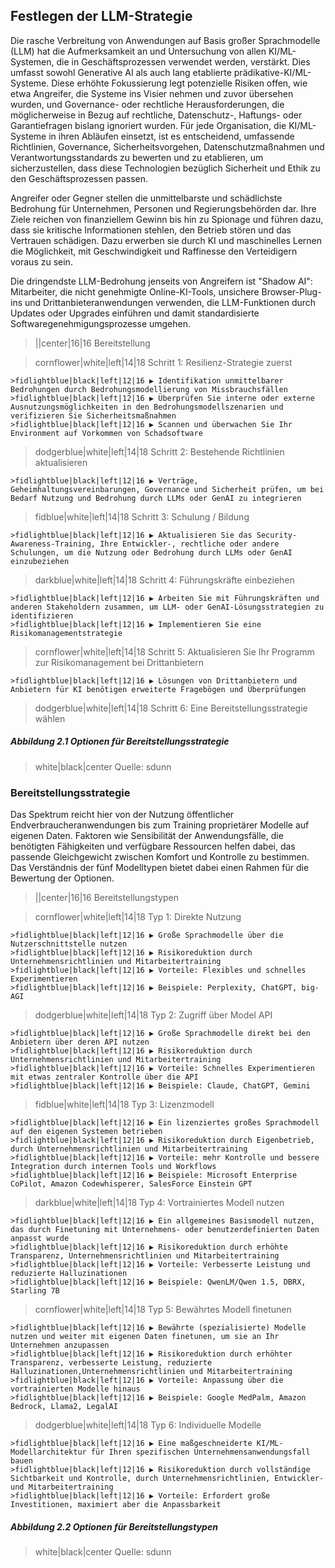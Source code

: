 ## Festlegen der LLM-Strategie

Die rasche Verbreitung von Anwendungen auf Basis großer Sprachmodelle (LLM) hat die Aufmerksamkeit an und Untersuchung von allen KI/ML-Systemen, die in Geschäftsprozessen verwendet werden, verstärkt. Dies umfasst sowohl Generative AI als auch lang etablierte prädikative-KI/ML-Systeme. Diese erhöhte Fokussierung legt potenzielle Risiken offen, wie etwa Angreifer, die Systeme ins Visier nehmen und zuvor übersehen wurden, und Governance- oder rechtliche Herausforderungen, die möglicherweise in Bezug auf rechtliche, Datenschutz-, Haftungs- oder Garantiefragen bislang ignoriert wurden. Für jede Organisation, die KI/ML-Systeme in ihren Abläufen einsetzt, ist es entscheidend, umfassende Richtlinien, Governance, Sicherheitsvorgehen, Datenschutzmaßnahmen und Verantwortungsstandards zu bewerten und zu etablieren, um sicherzustellen, dass diese Technologien bezüglich Sicherheit und Ethik zu den Geschäftsprozessen passen.

Angreifer oder Gegner stellen die unmittelbarste und schädlichste Bedrohung für Unternehmen, Personen und Regierungsbehörden dar. Ihre Ziele reichen von finanziellem Gewinn bis hin zu Spionage und führen dazu, dass sie kritische Informationen stehlen, den Betrieb stören und das Vertrauen schädigen. Dazu erwerben sie durch KI und maschinelles Lernen die Möglichkeit, mit Geschwindigkeit und Raffinesse den Verteidigern voraus zu sein.

Die dringendste LLM-Bedrohung jenseits von Angreifern ist "Shadow AI": Mitarbeiter, die nicht genehmigte Online-KI-Tools, unsichere Browser-Plug-ins und Drittanbieteranwendungen verwenden, die LLM-Funktionen durch Updates oder Upgrades einführen und damit standardisierte Softwaregenehmigungsprozesse umgehen.

>||center|16|16 Bereitstellung

>cornflower|white|left|14|18 Schritt 1: Resilienz-Strategie zuerst

    >fidlightblue|black|left|12|16 ▶ Identifikation unmittelbarer Bedrohungen durch Bedrohungsmodellierung von Missbrauchsfällen
    >fidlightblue|black|left|12|16 ▶ Überprüfen Sie interne oder externe Ausnutzungsmöglichkeiten in den Bedrohungsmodellszenarien und verifizieren Sie Sicherheitsmaßnahmen
    >fidlightblue|black|left|12|16 ▶ Scannen und überwachen Sie Ihr Environment auf Vorkommen von Schadsoftware

>dodgerblue|white|left|14|18 Schritt 2: Bestehende Richtlinien aktualisieren

    >fidlightblue|black|left|12|16 ▶ Verträge, Geheimhaltungsvereinbarungen, Governance und Sicherheit prüfen, um bei Bedarf Nutzung und Bedrohung durch LLMs oder GenAI zu integrieren

>fidblue|white|left|14|18 Schritt 3: Schulung / Bildung

    >fidlightblue|black|left|12|16 ▶ Aktualisieren Sie das Security-Awareness-Training, Ihre Entwickler-, rechtliche oder andere Schulungen, um die Nutzung oder Bedrohung durch LLMs oder GenAI einzubeziehen

>darkblue|white|left|14|18 Schritt 4: Führungskräfte einbeziehen

    >fidlightblue|black|left|12|16 ▶ Arbeiten Sie mit Führungskräften und anderen Stakeholdern zusammen, um LLM- oder GenAI-Lösungsstrategien zu identifizieren
    >fidlightblue|black|left|12|16 ▶ Implementieren Sie eine Risikomanagementstrategie

>cornflower|white|left|14|18 Schritt 5: Aktualisieren Sie Ihr Programm zur Risikomanagement bei Drittanbietern

    >fidlightblue|black|left|12|16 ▶ Lösungen von Drittanbietern und Anbietern für KI benötigen erweiterte Fragebögen und Überprüfungen

>dodgerblue|white|left|14|18 Schritt 6: Eine Bereitstellungsstrategie wählen

##### Abbildung 2.1 Optionen für Bereitstellungsstrategie
>white|black|center Quelle: sdunn


### Bereitstellungsstrategie

Das Spektrum reicht hier von der Nutzung öffentlicher Endverbraucheranwendungen bis zum Training proprietärer Modelle auf eigenen Daten. Faktoren wie Sensibilität der Anwendungsfälle, die benötigten Fähigkeiten und verfügbare Ressourcen helfen dabei, das passende Gleichgewicht zwischen Komfort und Kontrolle zu bestimmen. Das Verständnis der fünf Modelltypen bietet dabei einen Rahmen für die Bewertung der Optionen.

>||center|16|16 Bereitstellungstypen

>cornflower|white|left|14|18 Typ 1: Direkte Nutzung

    >fidlightblue|black|left|12|16 ▶ Große Sprachmodelle über die Nutzerschnittstelle nutzen
    >fidlightblue|black|left|12|16 ▶ Risikoreduktion durch Unternehmensrichtlinien und Mitarbeitertraining
    >fidlightblue|black|left|12|16 ▶ Vorteile: Flexibles und schnelles Experimentieren
    >fidlightblue|black|left|12|16 ▶ Beispiele: Perplexity, ChatGPT, big-AGI

>dodgerblue|white|left|14|18 Typ 2: Zugriff über Model API

    >fidlightblue|black|left|12|16 ▶ Große Sprachmodelle direkt bei den Anbietern über deren API nutzen
    >fidlightblue|black|left|12|16 ▶ Risikoreduktion durch Unternehmensrichtlinien und Mitarbeitertraining
    >fidlightblue|black|left|12|16 ▶ Vorteile: Schnelles Experimentieren mit etwas zentraler Kontrolle über die API
    >fidlightblue|black|left|12|16 ▶ Beispiele: Claude, ChatGPT, Gemini

>fidblue|white|left|14|18 Typ 3: Lizenzmodell

    >fidlightblue|black|left|12|16 ▶ Ein lizenziertes großes Sprachmodell auf den eigenen Systemen betrieben
    >fidlightblue|black|left|12|16 ▶ Risikoreduktion durch Eigenbetrieb, durch Unternehmensrichtlinien und Mitarbeitertraining 
    >fidlightblue|black|left|12|16 ▶ Vorteile: mehr Kontrolle und bessere Integration durch internen Tools und Workflows
    >fidlightblue|black|left|12|16 ▶ Beispiele: Microsoft Enterprise CoPilot, Amazon Codewhisperer, SalesForce Einstein GPT

>darkblue|white|left|14|18 Typ 4: Vortrainiertes Modell nutzen

    >fidlightblue|black|left|12|16 ▶ Ein allgemeines Basismodell nutzen, das durch Finetuning mit Unternehmens- oder benutzerdefinierten Daten anpasst wurde
    >fidlightblue|black|left|12|16 ▶ Risikoreduktion durch erhöhte Transparenz, Unternehmensrichtlinien und Mitarbeitertraining
    >fidlightblue|black|left|12|16 ▶ Vorteile: Verbesserte Leistung und reduzierte Halluzinationen
    >fidlightblue|black|left|12|16 ▶ Beispiele: QwenLM/Qwen 1.5, DBRX, Starling 7B

>cornflower|white|left|14|18 Typ 5: Bewährtes Modell finetunen

    >fidlightblue|black|left|12|16 ▶ Bewährte (spezialisierte) Modelle nutzen und weiter mit eigenen Daten finetunen, um sie an Ihr Unternehmen anzupassen
    >fidlightblue|black|left|12|16 ▶ Risikoreduktion durch erhöhter Transparenz, verbesserte Leistung, reduzierte Halluzinationen,Unternehmensrichtlinien und Mitarbeitertraining 
    >fidlightblue|black|left|12|16 ▶ Vorteile: Anpassung über die vortrainierten Modelle hinaus
    >fidlightblue|black|left|12|16 ▶ Beispiele: Google MedPalm, Amazon Bedrock, Llama2, LegalAI

>dodgerblue|white|left|14|18 Typ 6: Individuelle Modelle

    >fidlightblue|black|left|12|16 ▶ Eine maßgeschneiderte KI/ML-Modellarchitektur für Ihren spezifischen Unternehmensanwendungsfall bauen
    >fidlightblue|black|left|12|16 ▶ Risikoreduktion durch vollständige Sichtbarkeit und Kontrolle, durch Unternehmensrichtlinien, Entwickler- und Mitarbeitertraining 
    >fidlightblue|black|left|12|16 ▶ Vorteile: Erfordert große Investitionen, maximiert aber die Anpassbarkeit

##### Abbildung 2.2 Optionen für Bereitstellungstypen
>white|black|center Quelle: sdunn